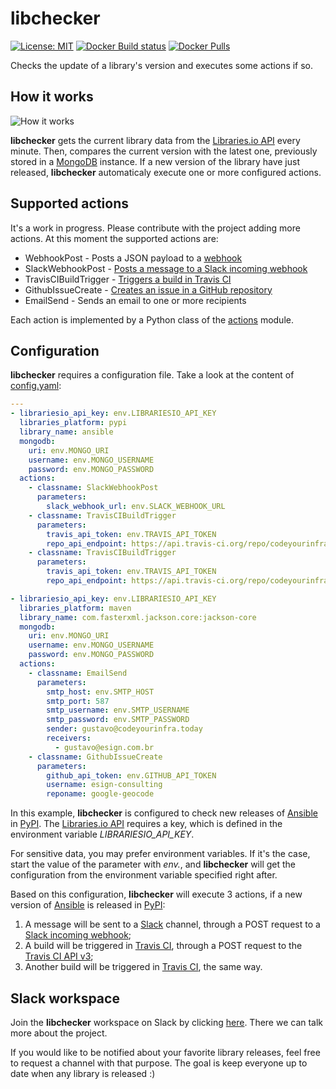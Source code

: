 # libchecker

[![License: MIT](https://img.shields.io/badge/License-MIT-yellow.svg)](https://opensource.org/licenses/MIT) [![Docker Build status](https://img.shields.io/docker/build/codeyourinfra/libchecker.svg)](https://hub.docker.com/r/codeyourinfra/libchecker/builds) [![Docker Pulls](https://img.shields.io/docker/pulls/codeyourinfra/libchecker.svg)](https://hub.docker.com/r/codeyourinfra/libchecker)

Checks the update of a library's version and executes some actions if so.

## How it works

![How it works](http://codeyourinfra.today/wp-content/uploads/2018/11/libchecker-1.png)

**libchecker** gets the current library data from the [Libraries.io API](http://libraries.io/api) every minute. Then, compares the current version with the latest one, previously stored in a [MongoDB](https://www.mongodb.com) instance. If a new version of the library have just released, **libchecker** automaticaly execute one or more configured actions.

## Supported actions

It's a work in progress. Please contribute with the project adding more actions. At this moment the supported actions are:

- WebhookPost - Posts a JSON payload to a [webhook](https://en.wikipedia.org/wiki/Webhook)
- SlackWebhookPost - [Posts a message to a Slack incoming webhook](https://api.slack.com/incoming-webhooks)
- TravisCIBuildTrigger - [Triggers a build in Travis CI](https://docs.travis-ci.com/user/triggering-builds)
- GithubIssueCreate - [Creates an issue in a GitHub repository](https://developer.github.com/v3/issues/#create-an-issue)
- EmailSend - Sends an email to one or more recipients

Each action is implemented by a Python class of the [actions](actions.py) module.

## Configuration

**libchecker** requires a configuration file. Take a look at the content of [config.yaml](config.yaml):

```yaml
---
- librariesio_api_key: env.LIBRARIESIO_API_KEY
  libraries_platform: pypi
  library_name: ansible
  mongodb:
    uri: env.MONGO_URI
    username: env.MONGO_USERNAME
    password: env.MONGO_PASSWORD
  actions:
    - classname: SlackWebhookPost
      parameters:
        slack_webhook_url: env.SLACK_WEBHOOK_URL
    - classname: TravisCIBuildTrigger
      parameters:
        travis_api_token: env.TRAVIS_API_TOKEN
        repo_api_endpoint: https://api.travis-ci.org/repo/codeyourinfra%2Fdocker/requests
    - classname: TravisCIBuildTrigger
      parameters:
        travis_api_token: env.TRAVIS_API_TOKEN
        repo_api_endpoint: https://api.travis-ci.org/repo/codeyourinfra%2Fjava8/requests

- librariesio_api_key: env.LIBRARIESIO_API_KEY
  libraries_platform: maven
  library_name: com.fasterxml.jackson.core:jackson-core
  mongodb:
    uri: env.MONGO_URI
    username: env.MONGO_USERNAME
    password: env.MONGO_PASSWORD
  actions:
    - classname: EmailSend
      parameters:
        smtp_host: env.SMTP_HOST
        smtp_port: 587
        smtp_username: env.SMTP_USERNAME
        smtp_password: env.SMTP_PASSWORD
        sender: gustavo@codeyourinfra.today
        receivers:
          - gustavo@esign.com.br
    - classname: GithubIssueCreate
      parameters:
        github_api_token: env.GITHUB_API_TOKEN
        username: esign-consulting
        reponame: google-geocode
```

In this example, **libchecker** is configured to check new releases of [Ansible](https://www.ansible.com) in [PyPI](https://pypi.org). The [Libraries.io API](http://libraries.io/api) requires a key, which is defined in the environment variable *LIBRARIESIO_API_KEY*.

For sensitive data, you may prefer environment variables. If it's the case, start the value of the parameter with *env.*, and **libchecker** will get the configuration from the environment variable specified right after.

Based on this configuration, **libchecker** will execute 3 actions, if a new version of [Ansible](https://www.ansible.com) is released in [PyPI](https://pypi.org):

1. A message will be sent to a [Slack](https://slack.com) channel, through a POST request to a [Slack incoming webhook](https://api.slack.com/incoming-webhooks);
2. A build will be triggered in [Travis CI](https://travis-ci.org), through a POST request to the [Travis CI API v3](https://docs.travis-ci.com/user/developer/#api-v3);
3. Another build will be triggered in [Travis CI](https://travis-ci.org), the same way.

## Slack workspace

Join the **libchecker** workspace on Slack by clicking [here](https://join.slack.com/t/libchecker/shared_invite/enQtNDgxNTA1MDY4MDgwLWM0OWIxYTVhOTY5YWQ5YjdhMzY1MmRjMzlkZTQ4OGMzY2UyZDVjZTMzMDJkNzg3M2RiYjBjYTA3ZTk5YjI4YWM). There we can talk more about the project.

If you would like to be notified about your favorite library releases, feel free to request a channel with that purpose. The goal is keep everyone up to date when any library is released :)
